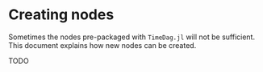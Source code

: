 # Creating nodes

Sometimes the nodes pre-packaged with `TimeDag.jl` will not be sufficient.
This document explains how new nodes can be created.

TODO